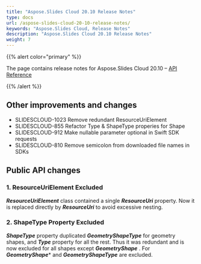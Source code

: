 ```yaml
---
title: "Aspose.Slides Cloud 20.10 Release Notes"
type: docs
url: /aspose-slides-cloud-20-10-release-notes/
keywords: "Aspose.Slides Cloud, Release Notes"
description: "Aspose.Slides Cloud 20.10 Release Notes"
weight: 7
---
```


{{% alert color="primary" %}}

The page contains release notes for Aspose.Slides Cloud 20.10 – [API Reference](https://apireference.aspose.cloud/slides/)

{{% /alert %}}

## **Other improvements and changes**

- SLIDESCLOUD-1023 Remove redundant ResourceUriElement
- SLIDESCLOUD-855 Refactor Type & ShapeType properies for Shape
- SLIDESCLOUD-912 Make nullable parameter optional in Swift SDK requests
- SLIDESCLOUD-810 Remove semicolon from downloaded file names in SDKs

## **Public API changes**

### **1. ResourceUriElement Excluded**
***ResourceUriElement*** class contained a single ***ResourceUri*** property. Now it is replaced directly by ***ResourceUri*** to avoid excessive nesting.
### **2. ShapeType Property Excluded**
***ShapeType*** property duplicated ***GeometryShapeType*** for geometry shapes, and ***Type*** property for all the rest. Thus it was redundant and is now excluded for all shapes except ***GeometryShape*** . For ***GeometryShape**** and ***GeometryShapeType*** are excluded.
